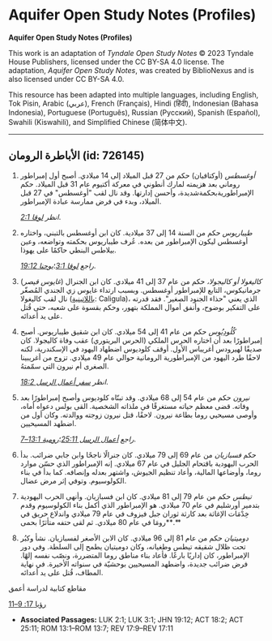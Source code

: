 # Aquifer Open Study Notes (Profiles)

**Aquifer Open Study Notes (Profiles)**

This work is an adaptation of *Tyndale Open Study Notes* © 2023 Tyndale House Publishers, licensed under the CC BY\-SA 4\.0 license. The adaptation, *Aquifer Open Study Notes*, was created by BiblioNexus and is also licensed under CC BY\-SA 4\.0\.

This resource has been adapted into multiple languages, including English, Tok Pisin, Arabic (عربي), French (Français), Hindi (हिंदी), Indonesian (Bahasa Indonesia), Portuguese (Português), Russian (Русский), Spanish (Español), Swahili (Kiswahili), and Simplified Chinese (简体中文).



--------------------------------

## الأباطرة الرومان (id: 726145)

1. *أوغسطس* (أوكتافيان) حكم من 27 قبل الميلاد إلى 14 ميلادي. أصبح أول إمبراطور روماني بعد هزيمته لمارك أنطوني في معركة أكتيوم عام 31 قبل الميلاد. حكم الإمبراطوريةبحكمةشديدة، وأحسن إدارتها. وقد نال لقب "أوغسطس" في 27 قبل الميلاد، وبدء في فرض ممارسة عبادة الإمبراطور.

    *انظر* [*لوقا 2:1*](https://ref.ly/Luke2:1).

2. *طيباريوس* حكم من السنة 14 إلى 37 ميلادية. كان ابن أوغسطس بالتبني، واختاره أوغسطس ليكون الإمبراطور من بعده. عُرف طيباريوس بحكمته وتواضعه، وعين بيلاطس البنطي حاكمًا على يهوذا.

    *راجع* [*لوقا 3:1*](https://ref.ly/Luke3:1)؛[*يوحنا 19:12*](https://ref.ly/John19:12).

3. (*غايوس قيصر*) *كاليغولا أو كاليجولا،* حكم من عام 37 إلى 41 ميلادي. كان ابن الجنرال جرمانيكوس، التابع للإمبراطور أوغسطس. وبسبب ارتداء غايوس زي الجندي المُصغّر نال لقب كاليغولا ([باللاتينية](https://ar.wikipedia.org/wiki/%D8%A7%D9%84%D9%84%D8%BA%D8%A9_%D8%A7%D9%84%D9%84%D8%A7%D8%AA%D9%8A%D9%86%D9%8A%D8%A9): Caligula)، الذي يعني "حذاء الجنود الصغير". فقد قدرته على التفكير بوضوح، وأنفق أموال المملكة بتهور، وحكم بقسوة على شعبه، حتى قُتل على يد أعدائه.
4. *كُلُودِيُوس* حكم من عام 41 إلى 54 ميلادي. كان ابن شقيق طيباريوس. أصبح إمبراطورًا بعد أن اختاره الحرس الملكي (الحرس البريتوري) عقب وفاة كاليجولا. كان صديقًا لهيرودس أغريباس الأول. أوقف كلوديوس اضطهاد اليهود في الإسكندرية، لكنه لاحقًا طرد اليهود من الإمبراطورية الرومانية حوالي عام 49 ميلادي. تزوج من أغريبينا الصغرى أم نيرون التي سمّمتهُ.

    *انظر* [*سفر أعمال الرسل 18:2*](https://ref.ly/Acts18:2).

5. *نيرون* حكم من عام 54 إلى 68 ميلادي. وقد تبنّاه كلوديوس وأصبح إمبراطورًا بعد وفاته. قضى معظم حياته مستغرقًا في ملذاته الشخصية. القى بولس دعواه أماه، وأوصى مسيحيي روما بطاعة نيرون. لاحقًا، قتل نيرون زوجته ووالدته. وكان أول من اضطهد المسيحيين.

    *راجع* [*أعمال الرسل 25:11*](https://ref.ly/Acts25:11)؛[*رومية 13:1–7*](https://ref.ly/Rom13:1-Rom13:7).

6. حكم *فسبازيان* من عام 69 إلى 79 ميلادي. كان جنرالًا ناجحًا وابن جابي ضرائب. بدأ الحرب اليهودية باقتحام الجليل في عام 67 ميلادي. إنه الإمبراطور الذي حسّن موارد روما، وأوضاعها المالية، وأعاد تنظيم الجيوش، واشتهر بعدله وإنصافه. كما بدأ في بناء الكولوسيوم. وتوفي إثر مرض عضال.
7. *تيطس* حكم من عام 79 إلى 81 ميلادي. كان ابن فسبازيان. وأنهى الحرب اليهودية بتدمير أورشليم في عام 70 ميلادي. هو الإمبراطور الذي أكمل بناء الكولوسيوم وقدم خِدْمَات الإغاثة بعد كارثة ثوران جبل فيزوف في عام 79 ميلادي واندلاع حريق في رومَا في عام 80 ميلادي. ثم لقى حتفه متأثرًا بحمى**.**
8. *دوميتيان* حكم من عام 81 إلى 96 ميلادي. كان الابن الأصغر لفسبازيان. نشأ وكبُر تحت ظلال شقيقه تيطس وطغيانه، وكان دوميتيان يطمح إلى السلطة. وفي دور الإمبراطور، كان إداريًا بارعًا. فأعاد بناء مناطق روما المتضررة، ونصّب نفسه إلهًا. فرض ضرائب جديدة، واضطهد المسيحيين بوحشيّة في سنواته الأخيرة. في نهاية المطاف، قُتل على يد أعدائه.

مقاطع كتابية لدراسة أعمق

[رؤيا 17: 9–11](https://ref.ly/Rev17:9-Rev17:11)

* **Associated Passages:** LUK 2:1; LUK 3:1; JHN 19:12; ACT 18:2; ACT 25:11; ROM 13:1–ROM 13:7; REV 17:9–REV 17:11

